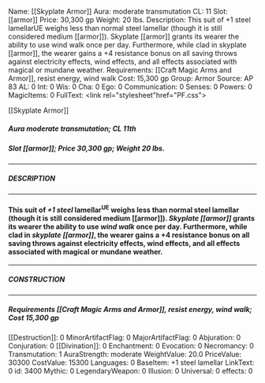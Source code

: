 Name: [[Skyplate Armor]]
Aura: moderate transmutation
CL: 11
Slot: [[armor]]
Price: 30,300 gp
Weight: 20 lbs.
Description: This suit of +1 steel lamellarUE weighs less than normal steel lamellar (though it is still considered medium [[armor]]). Skyplate [[armor]] grants its wearer the ability to use wind walk once per day. Furthermore, while clad in skyplate [[armor]], the wearer gains a +4 resistance bonus on all saving throws against electricity effects, wind effects, and all effects associated with magical or mundane weather.
Requirements: [[Craft Magic Arms and Armor]], resist energy, wind walk
Cost: 15,300 gp
Group: Armor
Source: AP 83
AL: 0
Int: 0
Wis: 0
Cha: 0
Ego: 0
Communication: 0
Senses: 0
Powers: 0
MagicItems: 0
FullText: <link rel="stylesheet"href="PF.css"><div class="heading"><p class="alignleft">[[Skyplate Armor]]</p><div style="clear: both;"></div></div><div><h5><b>Aura </b>moderate transmutation; <b>CL </b>11th</h5><h5><b>Slot </b>[[armor]]; <b>Price </b>30,300 gp; <b>Weight </b>20 lbs.</h5></div><hr/><div><h5><b>DESCRIPTION</b></h5></div><hr/><div><h4><p>This suit of <i>+1 steel</i> lamellar<sup>UE</sup> weighs less than normal steel lamellar (though it is still considered medium [[armor]]). <i>Skyplate [[armor]]</i> grants its wearer the ability to use <i>wind walk</i> once per day. Furthermore, while clad in <i>skyplate [[armor]]</i>, the wearer gains a +4 resistance bonus on all saving throws against electricity effects, wind effects, and all effects associated with magical or mundane weather.</p></h4></div><hr/><div><h5><b>CONSTRUCTION</b></h5></div><hr/><div><h5><b>Requirements </b>[[Craft Magic Arms and Armor]], <i>resist energy</i>, <i>wind walk</i>; <b>Cost </b>15,300 gp</h5></div>
[[Destruction]]: 0
MinorArtifactFlag: 0
MajorArtifactFlag: 0
Abjuration: 0
Conjuration: 0
[[Divination]]: 0
Enchantment: 0
Evocation: 0
Necromancy: 0
Transmutation: 1
AuraStrength: moderate
WeightValue: 20.0
PriceValue: 30300
CostValue: 15300
Languages: 0
BaseItem: +1 steel lamellar
LinkText: 0
id: 3400
Mythic: 0
LegendaryWeapon: 0
Illusion: 0
Universal: 0
effects: 0
